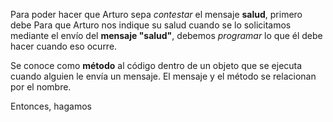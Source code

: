 Para poder hacer que Arturo sepa *contestar* el mensaje **salud**, primero debe Para que Arturo nos indique su salud cuando se lo solicitamos mediante el envío del **mensaje "salud"**, debemos *programar* lo que él debe hacer cuando eso ocurre.

Se conoce como **método** al código dentro de un objeto que se ejecuta cuando alguien le envía un mensaje. El mensaje y el método se relacionan por el nombre.

Entonces, hagamos